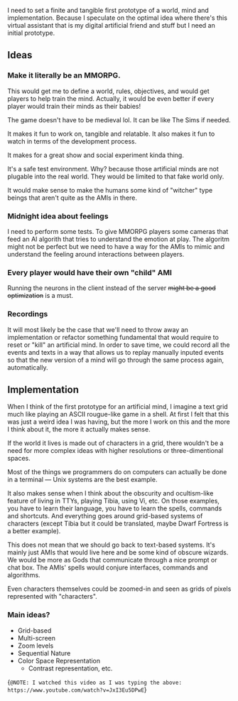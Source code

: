 I need to set a finite and tangible first prototype of a world, mind and implementation. Because I speculate on the optimal idea where there's this virtual assistant that is my digital artificial friend and stuff but I need an initial prototype.

## Ideas

### Make it literally be an MMORPG.

This would get me to define a world, rules, objectives, and would get players to help train the mind. Actually, it would be even better if every player would train their minds as their babies!

The game doesn't have to be medieval lol. It can be like The Sims if needed.

It makes it fun to work on, tangible and relatable. It also makes it fun to watch in terms of the development process.

It makes for a great show and social experiment kinda thing.

It's a safe test environment. Why? because those artificial minds are not plugable into the real world. They would be limited to that fake world only.

It would make sense to make the humans some kind of "witcher" type beings that aren't quite as the AMIs in there.


### Midnight idea about feelings

I need to perform some tests. To give MMORPG players some cameras that feed an AI algorith that tries to understand the emotion at play. The algoritm might not be perfect but we need to have a way for the AMIs to mimic and understand the feeling around interactions between players.


### Every player would have their own "child" AMI

Running the neurons in the client instead of the server ~~might be a good optimization~~ is a must.


### Recordings

It will most likely be the case that we'll need to throw away an implementation or refactor something fundamental that would require to reset or "kill" an artificial mind. In order to save time, we could record all the events and texts in a way that allows us to replay manually inputed events so that the new version of a mind will go through the same process again, automatically.

## Implementation

When I think of the first prototype for an artificial mind, I imagine a text grid much like playing an ASCII rougue-like game in a shell. At first I felt that this was just a weird idea I was having, but the more I work on this and the more I think about it, the more it actually makes sense.

If the world it lives is made out of characters in a grid, there wouldn't be a need for more complex ideas with higher resolutions or three-dimentional spaces.

Most of the things we programmers do on computers can actually be done in a terminal — Unix systems are the best example.

It also makes sense when I think about the obscurity and ocultism-like feature of living in TTYs, playing Tibia, using Vi, etc. On those examples, you have to learn their language, you have to learn the spells, commands and shortcuts. And everything goes around grid-based systems of characters (except Tibia but it could be translated, maybe Dwarf Fortress is a better example).

This does not mean that we should go back to text-based systems. It's mainly just AMIs that would live here and be some kind of obscure wizards. We would be more as Gods that communicate through a nice prompt or chat box. The AMIs' spells would conjure interfaces, commands and algorithms.

Even characters themselves could be zoomed-in and seen as grids of pixels  represented with "characters".

### Main ideas?
* Grid-based
* Multi-screen
* Zoom levels
* Sequential Nature
* Color Space Representation
	* Contrast representation, etc.

{`@NOTE: I watched this video as I was typing the above: https://www.youtube.com/watch?v=JxI3Eu5DPwE`}
